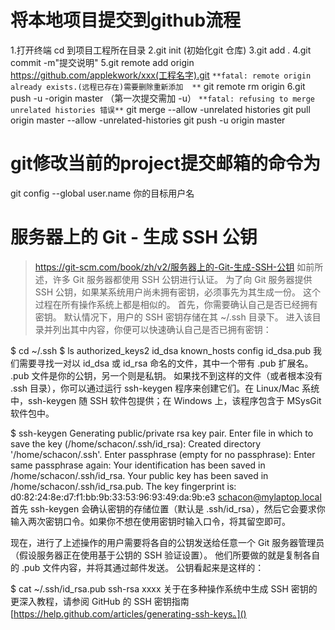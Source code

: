 # 将本地项目提交到github流程
1.打开终端 cd 到项目工程所在目录
2.git init (初始化git 仓库)
3.git add .
4.git commit -m"提交说明"
5.git remote add origin https://github.com/applekwork/xxx(工程名字).git
`**fatal: remote origin already exists.(远程已存在)需要删除重新添加 
**`
git remote rm origin
6.git push -u -origin master （第一次提交需加 -u）
`**fatal: refusing to merge unrelated histories 错误**`
git merge --allow -unrelated histories
git pull origin master --allow -unrelated-histories
git push -u origin master
# git修改当前的project提交邮箱的命令为
git config  --global user.name 你的目标用户名
# 服务器上的 Git - 生成 SSH 公钥
> https://git-scm.com/book/zh/v2/服务器上的-Git-生成-SSH-公钥
如前所述，许多 Git 服务器都使用 SSH 公钥进行认证。 为了向 Git 服务器提供 SSH 公钥，如果某系统用户尚未拥有密钥，必须事先为其生成一份。 这个过程在所有操作系统上都是相似的。 首先，你需要确认自己是否已经拥有密钥。 默认情况下，用户的 SSH 密钥存储在其 ~/.ssh 目录下。 进入该目录并列出其中内容，你便可以快速确认自己是否已拥有密钥：

$ cd ~/.ssh
$ ls
authorized_keys2  id_dsa       known_hosts
config            id_dsa.pub
我们需要寻找一对以 id_dsa 或 id_rsa 命名的文件，其中一个带有 .pub 扩展名。 .pub 文件是你的公钥，另一个则是私钥。 如果找不到这样的文件（或者根本没有 .ssh 目录），你可以通过运行 ssh-keygen 程序来创建它们。在 Linux/Mac 系统中，ssh-keygen 随 SSH 软件包提供；在 Windows 上，该程序包含于 MSysGit 软件包中。

$ ssh-keygen
Generating public/private rsa key pair.
Enter file in which to save the key (/home/schacon/.ssh/id_rsa):
Created directory '/home/schacon/.ssh'.
Enter passphrase (empty for no passphrase):
Enter same passphrase again:
Your identification has been saved in /home/schacon/.ssh/id_rsa.
Your public key has been saved in /home/schacon/.ssh/id_rsa.pub.
The key fingerprint is:
d0:82:24:8e:d7:f1:bb:9b:33:53:96:93:49:da:9b:e3 schacon@mylaptop.local
首先 ssh-keygen 会确认密钥的存储位置（默认是 .ssh/id_rsa），然后它会要求你输入两次密钥口令。如果你不想在使用密钥时输入口令，将其留空即可。

现在，进行了上述操作的用户需要将各自的公钥发送给任意一个 Git 服务器管理员（假设服务器正在使用基于公钥的 SSH 验证设置）。 他们所要做的就是复制各自的 .pub 文件内容，并将其通过邮件发送。 公钥看起来是这样的：

$ cat ~/.ssh/id_rsa.pub
ssh-rsa xxxx
关于在多种操作系统中生成 SSH 密钥的更深入教程，请参阅 GitHub 的 SSH 密钥指南 
[https://help.github.com/articles/generating-ssh-keys。]()

       





